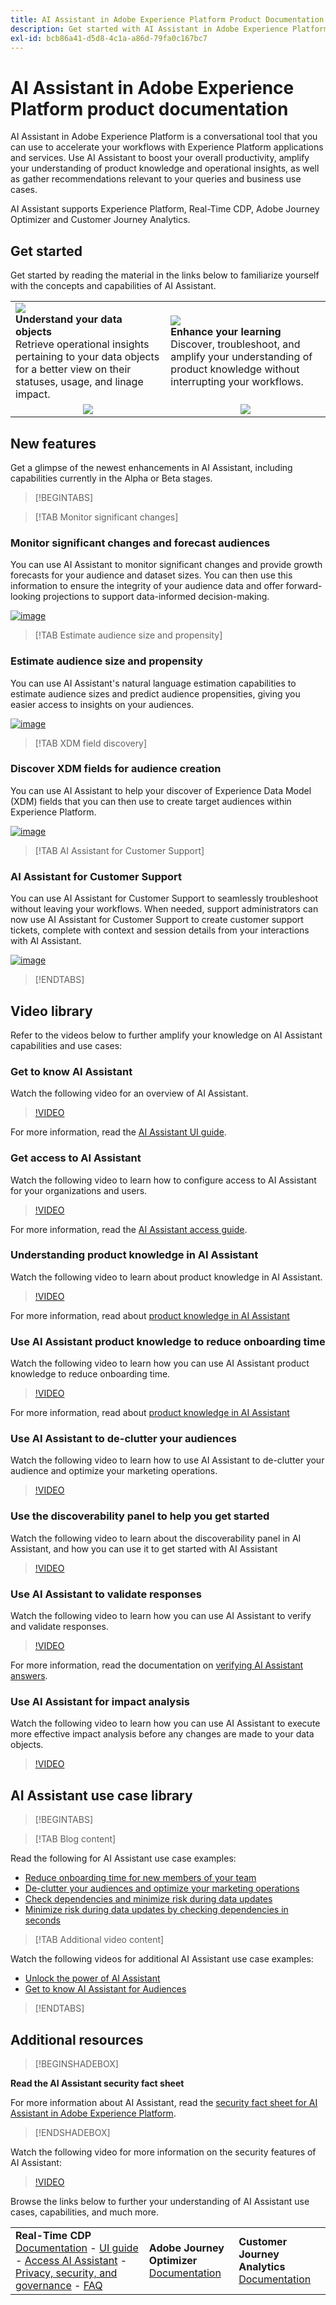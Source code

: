 ```yaml
---
title: AI Assistant in Adobe Experience Platform Product Documentation
description: Get started with AI Assistant in Adobe Experience Platform.
exl-id: bcb86a41-d5d8-4c1a-a86d-79fa0c167bc7
---
```

# AI Assistant in Adobe Experience Platform product documentation

AI Assistant in Adobe Experience Platform is a conversational tool that you can use to accelerate your workflows with Experience Platform applications and services. Use AI Assistant to boost your overall productivity, amplify your understanding of product knowledge and operational insights, as well as gather recommendations relevant to your queries and business use cases.

AI Assistant supports Experience Platform, Real-Time CDP, Adobe Journey Optimizer and Customer Journey Analytics.

## Get started

Get started by reading the material in the links below to familiarize yourself with the concepts and capabilities of AI Assistant.

<table style="table-layout:fixed">
  <tr style="border: 0;">
    <td>
    <a href="./home.md#operational-insights"><img src="./assets/landing/ai-get-started.png" style=width: 100%;max-height: 100%"></a>
    <div><strong>Understand your data objects</strong><br/>Retrieve operational insights pertaining to your data objects for a better view on their statuses, usage, and linage impact.</div>
    </td>
    <td>
    <a href="./home.md#product-knowledge"><img src="./assets/landing/ai-audience.png"  style=width: 100%;max-height: 100%"></a>
    <div><strong>Enhance your learning</strong><br/>Discover, troubleshoot, and amplify your understanding of product knowledge without interrupting your workflows.</div>
    </td>
  </tr>
  <tr style="border: 0;">
    <td align="center"><a href="./home.md"><img src="../rtcdp/assets/do-not-localize/learn-more-button.svg"></a></td>
    <td align="center"><a href="./home.md#product-knowledge"><img src="../rtcdp/assets/do-not-localize/learn-more-button.svg"></a></td>
    </tr>
</table>


## New features

Get a glimpse of the newest enhancements in AI Assistant, including capabilities currently in the Alpha or Beta stages.

>[!BEGINTABS]

>[!TAB Monitor significant changes]

### Monitor significant changes and forecast audiences

You can use AI Assistant to monitor significant changes and provide growth forecasts for your audience and dataset sizes. You can then use this information to ensure the integrity of your audience data and offer forward-looking projections to support data-informed decision-making.

[![image](../rtcdp/assets/do-not-localize/learn-more-button.svg)](./new-features/audience-forecasting.md)

>[!TAB Estimate audience size and propensity]

### Estimate audience size and propensity

You can use AI Assistant's natural language estimation capabilities to estimate audience sizes and predict audience propensities, giving you easier access to insights on your audiences.

[![image](../rtcdp/assets/do-not-localize/learn-more-button.svg)](./new-features/natural-language.md)

>[!TAB XDM field discovery]

### Discover XDM fields for audience creation

You can use AI Assistant to help your discover of Experience Data Model (XDM) fields that you can then use to create target audiences within Experience Platform.

[![image](../rtcdp/assets/do-not-localize/learn-more-button.svg)](./new-features/xdm-field-discovery.md)

>[!TAB AI Assistant for Customer Support]

### AI Assistant for Customer Support

You can use AI Assistant for Customer Support to seamlessly troubleshoot without leaving your workflows. When needed, support administrators can now use AI Assistant for Customer Support to create customer support tickets, complete with context and session details from your interactions with AI Assistant.

[![image](../rtcdp/assets/do-not-localize/learn-more-button.svg)](./new-features/customer-support.md)

>[!ENDTABS]

## Video library

Refer to the videos below to further amplify your knowledge on AI Assistant capabilities and use cases:

### Get to know AI Assistant

Watch the following video for an overview of AI Assistant.

>[!VIDEO](https://video.tv.adobe.com/v/3429845?learn=on)

For more information, read the [AI Assistant UI guide](ui-guide.md).

### Get access to AI Assistant

Watch the following video to learn how to configure access to AI Assistant for your organizations and users.

>[!VIDEO](https://video.tv.adobe.com/v/3436470/?learn=on)

For more information, read the [AI Assistant access guide](access.md).

### Understanding product knowledge in AI Assistant

Watch the following video to learn about product knowledge in AI Assistant.

>[!VIDEO](https://video.tv.adobe.com/v/3441024?learn=on)

For more information, read about [product knowledge in AI Assistant](home.md#product-knowledge)

### Use AI Assistant product knowledge to reduce onboarding time

Watch the following video to learn how you can use AI Assistant product knowledge to reduce onboarding time. 

>[!VIDEO](https://video.tv.adobe.com/v/3438032/?learn=on)

For more information, read about [product knowledge in AI Assistant](home.md#product-knowledge)

### Use AI Assistant to de-clutter your audiences

Watch the following video to learn how to use AI Assistant to de-clutter your audience and optimize your marketing operations.

>[!VIDEO](https://video.tv.adobe.com/v/3435532?learn=on)

### Use the discoverability panel to help you get started

Watch the following video to learn about the discoverability panel in AI Assistant, and how you can use it to get started with AI Assistant

>[!VIDEO](https://video.tv.adobe.com/v/3440962/?learn=on)

### Use AI Assistant to validate responses

Watch the following video to learn how you can use AI Assistant to verify and validate responses.

>[!VIDEO](https://video.tv.adobe.com/v/3441738/?learn=on)

For more information, read the documentation on [verifying AI Assistant answers](ui-guide.md#verify-operational-insights-responses).

### Use AI Assistant for impact analysis

Watch the following video to learn how you can use AI Assistant to execute more effective impact analysis before any changes are made to your data objects.

>[!VIDEO](https://video.tv.adobe.com/v/3441680/?learn=on)

## AI Assistant use case library

>[!BEGINTABS]

>[!TAB Blog content]

Read the following for AI Assistant use case examples:

* [Reduce onboarding time for new members of your team](https://experienceleaguecommunities.adobe.com/t5/adobe-experience-platform-blogs/onboard-new-team-members-in-less-than-half-the-time-with-ai/ba-p/706153)
* [De-clutter your audiences and optimize your marketing operations](https://experienceleaguecommunities.adobe.com/t5/adobe-experience-platform-blogs/ai-assistant-helps-optimize-marketing-operations-by-de/ba-p/696002)
* [Check dependencies and minimize risk during data updates](https://experienceleaguecommunities.adobe.com/t5/adobe-experience-platform-blogs/ai-assistant-minimizes-risk-during-data-updates-by-checking/ba-p/713364)
* [Minimize risk during data updates by checking dependencies in seconds](https://experienceleaguecommunities.adobe.com/t5/adobe-experience-platform-blogs/ai-assistant-minimizes-risk-during-data-updates-by-checking/ba-p/713364)

>[!TAB Additional video content]

Watch the following videos for additional AI Assistant use case examples:

* [Unlock the power of AI Assistant](https://www.youtube.com/watch?v=J48CNmcV7wc)
* [Get to know AI Assistant for Audiences](https://www.youtube.com/live/DYsyii7ldck)

>[!ENDTABS]

## Additional resources 

>[!BEGINSHADEBOX]

**Read the AI Assistant security fact sheet**

For more information about AI Assistant, read the [security fact sheet for AI Assistant in Adobe Experience Platform](https://www.adobe.com/content/dam/cc/en/trust-center/ungated/whitepapers/experience-cloud/adobe-ai-assistant-in-aep-security-fact-sheet.pdf).

>[!ENDSHADEBOX]

Watch the following video for more information on the security features of AI Assistant:

>[!VIDEO](https://video.tv.adobe.com/v/3441066/?learn=on)

Browse the links below to further your understanding of AI Assistant use cases, capabilities, and much more.

<table style="table-layout:fixed"><tr style="border: 0;">
<td><strong>Real-Time CDP</strong><br/>
<a href="./home.md" target="_blank">Documentation</a> - <a href="./ui-guide.md" target="_blank">UI guide</a> - <a href="./access.md" target="_blank">Access AI Assistant</a> - <a href="./privacy.md" target="_blank">Privacy, security, and governance</a> - <a href="./faq.md" target="_blank">FAQ</a>
</td>
<td><strong>Adobe Journey Optimizer</strong><br/>
<a href="https://experienceleague.adobe.com/en/docs/journey-optimizer/using/get-started/ai-assistant" target="_blank">Documentation</a>
</td>
<td><strong>Customer Journey Analytics</strong><br/>
<a href="https://experienceleague.adobe.com/en/docs/analytics-platform/using/ai-assistant" target="_blank">Documentation</a>
</td>
</tr></table>
